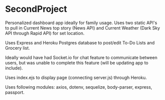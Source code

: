 # SecondProject
Personalized dashboard app ideally for family usage.
Uses two static API's to pull in Current News top story (News API) and Current Weather (Dark Sky API through Rapid API) for set location.

Uses Express and Heroku Postgres database to post/edit To-Do Lists and Grocery list.

Ideally would have had Socket.io for chat feature to communicate between users, but was unable to complete this feature (will be updating app to include).

Uses index.ejs to display page (connecting server.js) through Heroku.

Uses following modules: axios, dotenv, sequelize, body-parser, express, passport.
